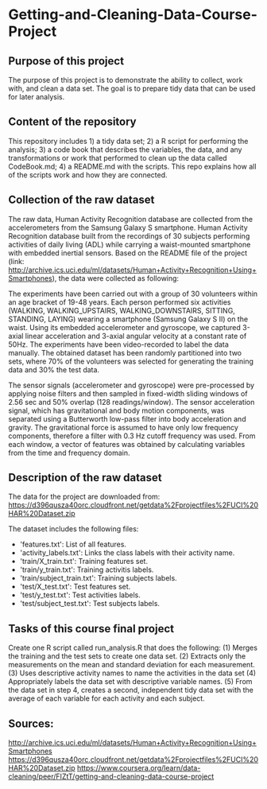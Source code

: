# Getting-and-Cleaning-Data-Course-Project

## Purpose of this project
The purpose of this project is to demonstrate the ability to collect, work with, and clean a data set. The goal is to prepare tidy data that can be used for later analysis. 

## Content of the repository
This repository includes 1) a tidy data set; 2) a R script for performing the analysis; 3) a code book that describes the variables, the data, and any transformations or work that performed to clean up the data called CodeBook.md; 4) a README.md with the scripts. This repo explains how all of the scripts work and how they are connected.

## Collection of the raw dataset
The raw data, Human Activity Recognition database are collected from the accelerometers from the Samsung Galaxy S smartphone. Human Activity Recognition database built from the recordings of 30 subjects performing activities of daily living (ADL) while carrying a waist-mounted smartphone with embedded inertial sensors. Based on the README file of the project (link: http://archive.ics.uci.edu/ml/datasets/Human+Activity+Recognition+Using+Smartphones), the data were collected as following:

The experiments have been carried out with a group of 30 volunteers within an age bracket of 19-48 years. Each person performed six activities (WALKING, WALKING_UPSTAIRS, WALKING_DOWNSTAIRS, SITTING, STANDING, LAYING) wearing a smartphone (Samsung Galaxy S II) on the waist. Using its embedded accelerometer and gyroscope, we captured 3-axial linear acceleration and 3-axial angular velocity at a constant rate of 50Hz. The experiments have been video-recorded to label the data manually. The obtained dataset has been randomly partitioned into two sets, where 70% of the volunteers was selected for generating the training data and 30% the test data. 

The sensor signals (accelerometer and gyroscope) were pre-processed by applying noise filters and then sampled in fixed-width sliding windows of 2.56 sec and 50% overlap (128 readings/window). The sensor acceleration signal, which has gravitational and body motion components, was separated using a Butterworth low-pass filter into body acceleration and gravity. The gravitational force is assumed to have only low frequency components, therefore a filter with 0.3 Hz cutoff frequency was used. From each window, a vector of features was obtained by calculating variables from the time and frequency domain.

## Description of the raw dataset
The data for the project are downloaded from:
https://d396qusza40orc.cloudfront.net/getdata%2Fprojectfiles%2FUCI%20HAR%20Dataset.zip

The dataset includes the following files:
- 'features.txt': List of all features.
- 'activity_labels.txt': Links the class labels with their activity name.
- 'train/X_train.txt': Training features set.
- 'train/y_train.txt': Training activitis labels.
- 'train/subject_train.txt': Training subjects labels.
- 'test/X_test.txt': Test features set.
- 'test/y_test.txt': Test activities labels.
- 'test/subject_test.txt': Test subjects labels.

## Tasks of this course final project
Create one R script called run_analysis.R that does the following:
(1) Merges the training and the test sets to create one data set.
(2) Extracts only the measurements on the mean and standard deviation for each measurement.
(3) Uses descriptive activity names to name the activities in the data set
(4) Appropriately labels the data set with descriptive variable names.
(5) From the data set in step 4, creates a second, independent tidy data set with the average of each variable for each activity and each subject.

## Sources:
http://archive.ics.uci.edu/ml/datasets/Human+Activity+Recognition+Using+Smartphones
https://d396qusza40orc.cloudfront.net/getdata%2Fprojectfiles%2FUCI%20HAR%20Dataset.zip
https://www.coursera.org/learn/data-cleaning/peer/FIZtT/getting-and-cleaning-data-course-project
